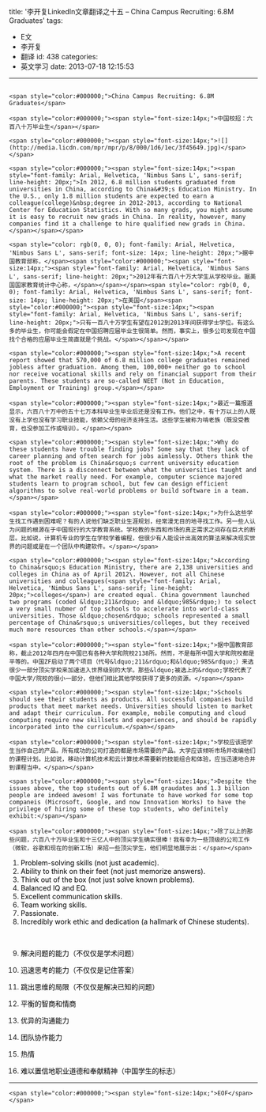 title: '李开复LinkedIn文章翻译之十五 – China Campus Recruiting: 6.8M Graduates'
tags:
  - E文
  - 李开复
  - 翻译
id: 438
categories:
  - 英文学习
date: 2013-07-18 12:15:53
---

## 
	<span style="color:#000000;">China Campus Recruiting: 6.8M Graduates</span>

	<span style="color:#000000;"><span style="font-size:14px;">中国校招：六百八十万毕业生</span></span>

	<span style="color:#000000;"><span style="font-size:14px;">![](http://media.licdn.com/mpr/mpr/p/8/000/1d6/1ec/3f45649.jpg)</span></span>

	<span style="color:#000000;"><span style="font-size:14px;"><span style="font-family: Arial, Helvetica, 'Nimbus Sans L', sans-serif; line-height: 20px;">In 2012, 6.8 million students graduated from universities in China, according to China&#39;s Education Ministry. In the U.S., only 1.8 million students are expected to earn a colleague(college)&nbsp;degree in 2012-2013, according to National Center for Education Statistics. With so many grads, you might assume it is easy to recruit new grads in China. In reality, however, many companies find it a challenge to hire qualified new grads in China.</span></span></span>

	<span style="color: rgb(0, 0, 0); font-family: Arial, Helvetica, 'Nimbus Sans L', sans-serif; font-size: 14px; line-height: 20px;">据中国教育部称，</span><span style="color:#000000;"><span style="font-size:14px;"><span style="font-family: Arial, Helvetica, 'Nimbus Sans L', sans-serif; line-height: 20px;">2012年有六百八十万大学生从学校毕业。据美国国家教育统计中心称，</span></span></span><span style="color: rgb(0, 0, 0); font-family: Arial, Helvetica, 'Nimbus Sans L', sans-serif; font-size: 14px; line-height: 20px;">在美国</span><span style="color:#000000;"><span style="font-size:14px;"><span style="font-family: Arial, Helvetica, 'Nimbus Sans L', sans-serif; line-height: 20px;">只有一百八十万学生有望在2012到2013年间获得学士学位。有这么多的毕业生，你可能会假定在中国招聘应届毕业生很简单。然而，事实上，很多公司发现在中国找个合格的应届毕业生简直就是个挑战。</span></span></span>

	<span style="color:#000000;"><span style="font-size:14px;">A recent report showed that 570,000 of 6.8 million college graduates remained jobless after graduation. Among them, 100,000+ neither go to school nor receive vocational skills and rely on financial support from their parents. These students are so-called NEET (Not in Education, Employment or Training) group.</span></span>

	<span style="color:#000000;"><span style="font-size:14px;">最近一篇报道显示，六百八十万中的五十七万本科毕业生毕业后还是没有工作。他们之中，有十万以上的人既没有上学也没有学习职业技能，依赖父母的经济支持生活。这些学生被称为啃老族（既没受教育，也没参加工作或培训）。</span></span>

	<span style="color:#000000;"><span style="font-size:14px;">Why do these students have trouble finding jobs? Some say that they lack of career planning and often search for jobs aimlessly. Others think the root of the problem is China&rsquo;s current university education system. There is a disconnect between what the universities taught and what the market really need. For example, computer science majored students learn to program school, but few can design efficient algorithms to solve real-world problems or build software in a team.</span></span>

	<span style="color:#000000;"><span style="font-size:14px;">为什么这些学生找工作遇到困难呢？有的人说他们缺乏职业生涯规划，经常漫无目的地寻找工作。另一些人认为问题的根源在于中国现行的大学教育系统。学校教的东西和市场的真正需求之间存在巨大的断层。比如说，计算机专业的学生在学校学着编程，但很少有人能设计出高效的算法来解决现实世界的问题或是在一个团队中构建软件。</span></span>

	<span style="color:#000000;"><span style="font-size:14px;">According to China&rsquo;s Education Ministry, there are 2,138 universities and colleges in China as of April 2012\. However, not all Chinese universities and colleagues(<span style="font-family: Arial, Helvetica, 'Nimbus Sans L', sans-serif; line-height: 20px;">colleges</span>) are created equal. China government launched two programs (coded &ldquo;211&rdquo; and &ldquo;985&rdquo;) to select a very small nubmer of top schools to accelerate into world-class universities. Those &ldquo;chosen&rdquo; schools represented a small percentage of China&rsquo;s universities/colleges, but they received much more resources than other schools.</span></span>

	<span style="color:#000000;"><span style="font-size:14px;">据中国教育部称，截止2012年四月在中国已有各种大学和院校2138所。然而，不是每所中国大学和院校都是平等的。中国ZF启动了两个项目（代号&ldquo;211&rdquo;和&ldquo;985&rdquo;）来选很少一部分顶尖学校来加速进入世界级别的大学。那些&ldquo;被选上的&rdquo;学校代表了中国大学/院校的很小一部分，但他们相比其他学校获得了更多的资源。</span></span>

	<span style="color:#000000;"><span style="font-size:14px;">Schools should see their students as products. All successful companies build products that meet market needs. Universities should listen to market and adapt their curriculum. For example, mobile computing and cloud computing require new skillsets and experiences, and should be rapidly incorporated into the curriculum.</span></span>

	<span style="color:#000000;"><span style="font-size:14px;">学校应该把学生当作自己的产品。所有成功的公司打造的都是市场需要的产品。大学应该倾听市场并改编他们的课程计划。比如说，移动计算机技术和云计算技术需要新的技能组合和体验，应当迅速地合并到课程当中。</span></span>

	<span style="color:#000000;"><span style="font-size:14px;">Despite the issues above, the top students out of 6.8M graudates and 1.3 billion people are indeed awesom! I was fortunate to have worked for some top companeis (Microsoft, Google, and now Innovation Works) to have the privilege of hiring some of these top students, who definitely exhibit:</span></span>

	<span style="color:#000000;"><span style="font-size:14px;">除了以上的那些问题，六百八十万毕业生和十三亿人中的顶尖学生确实很棒！我有幸为一些顶级的公司工作（微软，谷歌和现在的创新工场）来招一些顶尖学生，他们明显地展示出：</span></span>

1.  <div>
			<span style="color:#000000;"><span style="font-size:14px;">Problem-solving skills (not just academic).</span></span>
		</div>
2.  <div>
			<span style="color:#000000;"><span style="font-size:14px;">Ability to think on their feet (not just memorize answers).</span></span>
		</div>
3.  <div>
			<span style="color:#000000;"><span style="font-size:14px;">Think out of the box (not just solve known problems).</span></span>
		</div>
4.  <div>
			<span style="color:#000000;"><span style="font-size:14px;">Balanced IQ and EQ.</span></span>
		</div>
5.  <div>
			<span style="color:#000000;"><span style="font-size:14px;">Excellent communication skills.</span></span>
		</div>
6.  <div>
			<span style="color:#000000;"><span style="font-size:14px;">Team working skills.</span></span>
		</div>
7.  <div>
			<span style="color:#000000;"><span style="font-size:14px;">Passionate.</span></span>
		</div>
8.  <div>
			<span style="color:#000000;"><span style="font-size:14px;">Incredibly work ethic and dedication (a hallmark of Chinese students).​​</span></span><span style="font-size: 14px; color: rgb(0, 0, 0); font-family: inherit; font-style: inherit;">​</span>
		</div>

	&nbsp;

1.  <span style="color:#000000;"><span style="font-size:14px;">解决问题的能力（不仅仅是学术问题）</span></span>
2.  <span style="color:#000000;"><span style="font-size:14px;">迅速思考的能力（不仅仅是记住答案）</span></span>
3.  <span style="color:#000000;"><span style="font-size:14px;">跳出思维的局限（不仅仅是解决已知的问题）</span></span>
4.  <span style="color:#000000;"><span style="font-size:14px;">平衡的智商和情商</span></span>
5.  <span style="color:#000000;"><span style="font-size:14px;">优异的沟通能力</span></span>
6.  <span style="color:#000000;"><span style="font-size:14px;">团队协作能力</span></span>
7.  <span style="color:#000000;"><span style="font-size:14px;">热情</span></span>
8.  <span style="color:#000000;"><span style="font-size:14px;">难以置信地职业道德和奉献精神（中国学生的标志）</span></span>

* * *

	<span style="color:#000000;"><span style="font-size:14px;">EOF</span></span>
